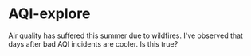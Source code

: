 # AQI-explore
Air quality has suffered this summer due to wildfires. I've observed that days after bad AQI incidents are cooler. Is this true?
